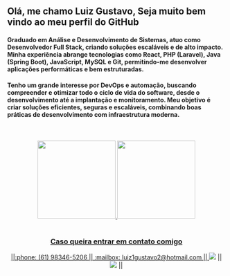 ## Olá, me chamo Luiz Gustavo, Seja muito bem vindo ao meu perfil do GitHub
#### Graduado em Análise e Desenvolvimento de Sistemas, atuo como Desenvolvedor Full Stack, criando soluções escaláveis e de alto impacto. Minha experiência abrange tecnologias como React, PHP (Laravel), Java (Spring Boot), JavaScript, MySQL e Git, permitindo-me desenvolver aplicações performáticas e bem estruturadas.

#### Tenho um grande interesse por DevOps e automação, buscando compreender e otimizar todo o ciclo de vida do software, desde o desenvolvimento até a implantação e monitoramento. Meu objetivo é criar soluções eficientes, seguras e escaláveis, combinando boas práticas de desenvolvimento com infraestrutura moderna.

 </br>
</br>

<div align="center">
<a href="https://github.com/luiz1gustavo2">
<img height="180em" src="https://github-readme-stats.vercel.app/api/top-langs/?username=luiz1gustavo2&layout=compact&langs_count=7&theme=dracula" />
 <img height="180em" src="https://github-readme-stats.vercel.app/api?username=luiz1gustavo2&theme=dracula" />
</div>
  
  </br>

  ### <div align="center">Caso queira entrar em contato comigo</div>
<div align="center">||:phone: (61) 98346-5206 || :mailbox: luiz1gustavo2@hotmail.com || <a href="https://www.linkedin.com/in/luiz1gustavo2" target="_blank"><img src="https://img.shields.io/badge/-LinkedIn-%230077B5?style=for-the-badge&logo=linkedin&logoColor=white" target="_blank"></a> || <a href="https://instagram.com/luiz1gustavo2" target="_blank"><img src="https://img.shields.io/badge/-Instagram-%23E4405F?style=for-the-badge&logo=instagram&logoColor=white" target="_blank"></a> ||</div>
